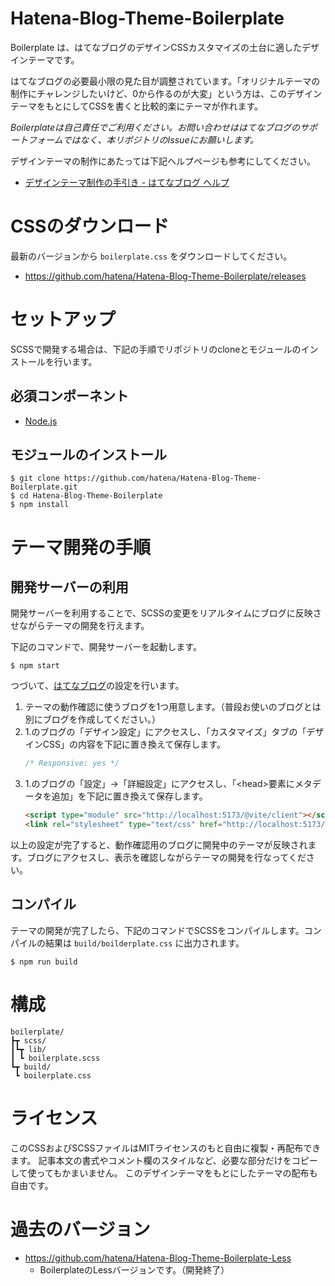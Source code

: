 # Hatena-Blog-Theme-Boilerplate

Boilerplate は、はてなブログのデザインCSSカスタマイズの土台に適したデザインテーマです。

はてなブログの必要最小限の見た目が調整されています。「オリジナルテーマの制作にチャレンジしたいけど、0から作るのが大変」という方は、このデザインテーマをもとにしてCSSを書くと比較的楽にテーマが作れます。

*Boilerplateは自己責任でご利用ください。お問い合わせははてなブログのサポートフォームではなく、本リポジトリのIssueにお願いします。*

デザインテーマの制作にあたっては下記ヘルプページも参考にしてください。

- [デザインテーマ制作の手引き - はてなブログ ヘルプ](https://help.hatenablog.com/entry/theme/custom-theme)

# CSSのダウンロード

最新のバージョンから `boilerplate.css` をダウンロードしてください。

- <https://github.com/hatena/Hatena-Blog-Theme-Boilerplate/releases>

# セットアップ

SCSSで開発する場合は、下記の手順でリポジトリのcloneとモジュールのインストールを行います。

## 必須コンポーネント

- [Node.js](https://nodejs.org/)

## モジュールのインストール

``` console
$ git clone https://github.com/hatena/Hatena-Blog-Theme-Boilerplate.git
$ cd Hatena-Blog-Theme-Boilerplate
$ npm install
```

# テーマ開発の手順

## 開発サーバーの利用

開発サーバーを利用することで、SCSSの変更をリアルタイムにブログに反映させながらテーマの開発を行えます。

下記のコマンドで、開発サーバーを起動します。

``` console
$ npm start
```

つづいて、[はてなブログ](https://blog.hatena.ne.jp/)の設定を行います。

1. テーマの動作確認に使うブログを1つ用意します。（普段お使いのブログとは別にブログを作成してください。）
2. 1.のブログの「デザイン設定」にアクセスし、「カスタマイズ」タブの「デザインCSS」の内容を下記に置き換えて保存します。
    ``` css
    /* Responsive: yes */
    ```
3. 1.のブログの「設定」->「詳細設定」にアクセスし、「&lt;head&gt;要素にメタデータを追加」を下記に置き換えて保存します。
    ``` html
    <script type="module" src="http://localhost:5173/@vite/client"></script>
    <link rel="stylesheet" type="text/css" href="http://localhost:5173/scss/boilerplate.scss" />
    ```

以上の設定が完了すると、動作確認用のブログに開発中のテーマが反映されます。ブログにアクセスし、表示を確認しながらテーマの開発を行なってください。

## コンパイル

テーマの開発が完了したら、下記のコマンドでSCSSをコンパイルします。コンパイルの結果は `build/boilderplate.css` に出力されます。

``` console
$ npm run build
```

# 構成

```
boilerplate/
┣┳ scss/
┃┗┳ lib/
┃ ┗ boilerplate.scss
┗┳ build/
 ┗ boilerplate.css
```

# ライセンス

このCSSおよびSCSSファイルはMITライセンスのもと自由に複製・再配布できます。 記事本文の書式やコメント欄のスタイルなど、必要な部分だけをコピーして使ってもかまいません。 このデザインテーマをもとにしたテーマの配布も自由です。

# 過去のバージョン

- <https://github.com/hatena/Hatena-Blog-Theme-Boilerplate-Less>
  - BoilerplateのLessバージョンです。（開発終了）
